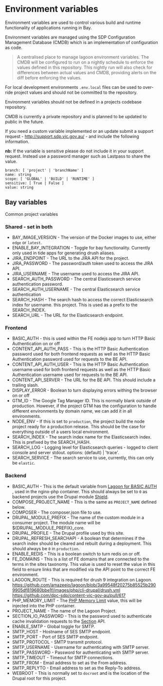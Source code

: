 # Environment variables
Environment variables are used to control various build and runtime functionality of applications running in Bay.

Environment variables are managed using the SDP Configuration Management Database (CMDB) which is an implementation of configuration as code.

>A centralised place to manage lagoon environment variables. The CMDB will be configured to run on a nightly schedule to enforce the values defined in this repository. This nightly run will also check for differences between actual values and CMDB, providing alerts on the diff before enforcing the values.

For local development environments `.env.local` files can be used to over-ride project values and should not be committed to the repository.

Environment variables should not be defined in a projects codebase repository.

CMDB is currently a private repository and is planned to be updated to public in the future.

If you need a custom variable implemented or an update submit a support request - http://support.sdp.vic.gov.au/ - and include the following information.

**nb:** If the variable is sensitive please do not include it in your support request. Instead use a password manager such as Lastpass to share the value.

```
branch: [ 'project' | 'branchName' ]
name: string
scope: [ 'GLOBAL' | 'BUILD' | 'RUNTIME' ]
sensitive: [ True | False ]
value: string
```

## Bay variables
Common project variables

### Shared - set in both

* BAY_IMAGE_VERSION - The version of the Docker images to use, either `edge` or
`latest`.
* ENABLE_BAY_INTEGRATION - Toggle for bay functionality. Currently only used in tide apps for generating drush aliases.
* JIRA_ENDPOINT - The URL to the JIRA API for the project.
* JIRA_PASSWORD - The password/auth token used to access the JIRA API.
* JIRA_USERNAME - The username used to access the JIRA API.
* SEARCH_AUTH_PASSWORD - The central Elasticsearch service authentication
password.
* SEARCH_AUTH_USERNAME - The central Elasticsearch service authentication
* SEARCH_HASH - The search hash to access the correct Elasticsearch index for
username.
this project. This is used as a prefix to the SEARCH_INDEX.
* SEARCH_URL - The URL for the Elasticsearch endpoint.

### Frontend

* BASIC_AUTH - this is used within the FE nodejs app to turn HTTP Basic
Authentication on or off
* CONTENT_API_AUTH_PASS - This is the HTTP Basic Authentication password used
for both frontend requests as well as the HTTP Basic Authentication password
used for requests to the BE API.
* CONTENT_API_AUTH_USER - This is the HTTP Basic Authentication username used
for both frontend requests as well as the HTTP Basic Authentication username
used for requests to the BE API.
* CONTENT_API_SERVER - The URL for the BE API. This should include a trailing
slash.
* DISPLAY_ERROR - Boolean to turn displaying errors withing the browser on or
off
* GTM_ID - The Google Tag Manager ID. This is normally blank outside of
production. However, if the project GTM has the configuration to handle different
environments by domain name, we can add it in all environments.
* NODE_ENV - If this is set to `production`, the project build the node project
ready for a production release. This should be the case for everything outside
of a users local environment.
* SEARCH_INDEX - The search index name for the Elasticsearch index. This is
prefixed by the SEARCH_HASH.
* SEARCH_LOG - Logging level for Elasticsearch queries - logged to client console
and server stdout. options: <empty> (default) | 'trace'.
* SEARCH_SERVICE - The search service to use, currently, this can only be
`elastic`.

### Backend

* BASIC_AUTH - This is the default variable from
[Lagoon for BASIC AUTH](https://lagoon.readthedocs.io/en/latest/using_lagoon/docker_images/nginx/#basic-authentication)
, used in the nginx-php container.
This should always be set to `0` as backend projects use the Drupal module
 [Shield](https://www.drupal.org/project/shield).
* COMPOSE_PROJECT_NAME - This is the same as `PROJECT_NAME` defined below.
* COMPOSER - The composer.json file to use.
* DRUPAL_MODULE_PREFIX - The name of the custom module in a consumer project.
The module name will be ${DRUPAL_MODULE_PREFIX}_core.
* DRUPAL_PROFILE - The Drupal profile used by this site.
* DRUPAL_REFRESH_SEARCHAPI - A boolean that determines if the search index should
be cleared and rebuilt during a deployment. This should always be `0` in `production`.
* ENABLE_REDIS - This is a boolean switch to turn redis on or off.
* FE_DOMAINS - This is a list of FE domains that are connected to the terms in the
sites taxonomy. This value is used to reset the value in this field to ensure
links that are modified via the API point to the correct FE environment.
* LAGOON_ROUTE - This is required for drush 9 integration on Lagoon.
https://github.com/amazeeio/lagoon/blob/3a99548f20275b85525b2909905df819680bbe1f/images/php/cli-drupal/drush.yml
https://github.com/dpc-sdp/content-vic-gov-au/pull/617
* PHP_MEMORY_LIMIT - The [PHP Memory Limit](https://www.php.net/manual/en/ini.core.php#ini.memory-limit) value, this will be injected into the PHP container.
* PROJECT_NAME - The name of the Lagoon Project.
* SECTION_IO_PASSWORD - This is the password used to authenticate cache
invalidation requests to the [Section](Section.io) API.
* ENABLE_SMTP - Global toggle for SMTP.
* SMTP_HOST - Hostname of SES SMTP endpoint.
* SMTP_PORT - Port of SES SMTP endpoint.
* SMTP_PROTOCOL - SMTP transmit protocol.
* SMTP_USERNAME - Username for authenticating with SMTP server.
* SMTP_PASSWORD - Password for authenticating with SMTP server.
* SMTP_TIMEOUT - Timeout for SMTP connections.
* SMTP_FROM - Email address to set as the From address.
* SMTP_REPLYTO - Email address to set as the Reply-To address.
* WEBROOT - This is normally set to `docroot` and is the location of the Drupal
root for this project.
